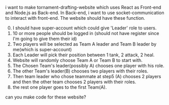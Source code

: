 i want to make tornament-drafting-website which uses React as Front-end and Node.js as Back-end. In Back-end, i want to use socket-communication to interact with front-end.
The website should have these function.

0. I should have super-account which could give 'Leader' role to users.
1. 10 or more people should be logged in (should not have register since I'm going to give them their id)
2. Two players will be selected as Team A leader and Team B leader by me(which is super-account)
3. Each Leader will pick their position between 1 tank, 2 attack, 2 heal.
4. Website will randomly choose Team A or Team B to start with.
5. The Chosen Team's leader(possibly A) chooses one player with his role.
6. The other Team's leader(B) chooses two players with their roles.
7. Then team leader who chose teammate at step5 (A) chooses 2 players and then the other team chooses 2 players with their roles.
8. the rest one player goes to the first Team(A).

can you make code for these website?
